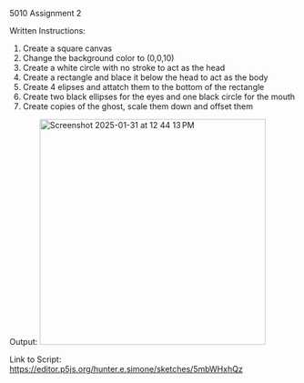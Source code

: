 5010 Assignment 2

Written Instructions:
1. Create a square canvas
2. Change the background color to (0,0,10)
3. Create a white circle with no stroke to act as the head
4. Create a rectangle and blace it below the head to act as the body
5. Create 4 elipses and attatch them to the bottom of the rectangle
6. Create two black ellipses for the eyes and one black circle for the mouth
7. Create copies of the ghost, scale them down and offset them

Output: 
<img width="397" alt="Screenshot 2025-01-31 at 12 44 13 PM" src="https://github.com/user-attachments/assets/a0175e12-2cc2-4933-b035-2e64a2c73964" />

Link to Script: https://editor.p5js.org/hunter.e.simone/sketches/5mbWHxhQz
